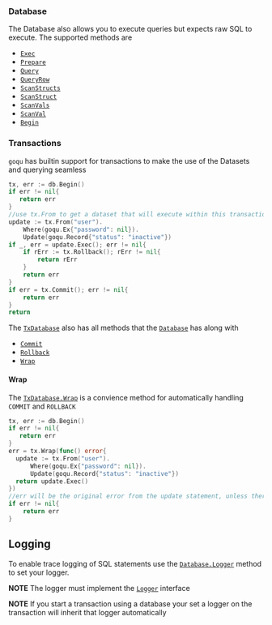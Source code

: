 <a name="database"></a>
### Database

The Database also allows you to execute queries but expects raw SQL to execute. The supported methods are

* [`Exec`](http://godoc.org/github.com/SkelatorIndy/goqu#Database.Exec)
* [`Prepare`](http://godoc.org/github.com/SkelatorIndy/goqu#Database.Prepare)
* [`Query`](http://godoc.org/github.com/SkelatorIndy/goqu#Database.Query)
* [`QueryRow`](http://godoc.org/github.com/SkelatorIndy/goqu#Database.QueryRow)
* [`ScanStructs`](http://godoc.org/github.com/SkelatorIndy/goqu#Database.ScanStructs)
* [`ScanStruct`](http://godoc.org/github.com/SkelatorIndy/goqu#Database.ScanStruct)
* [`ScanVals`](http://godoc.org/github.com/SkelatorIndy/goqu#Database.ScanVals)
* [`ScanVal`](http://godoc.org/github.com/SkelatorIndy/goqu#Database.ScanVal)
* [`Begin`](http://godoc.org/github.com/SkelatorIndy/goqu#Database.Begin)

<a name="transactions"></a>
### Transactions

`goqu` has builtin support for transactions to make the use of the Datasets and querying seamless

```go
tx, err := db.Begin()
if err != nil{
   return err
}
//use tx.From to get a dataset that will execute within this transaction
update := tx.From("user").
    Where(goqu.Ex{"password": nil}).
    Update(goqu.Record{"status": "inactive"})
if _, err = update.Exec(); err != nil{
    if rErr := tx.Rollback(); rErr != nil{
        return rErr
    }
    return err
}
if err = tx.Commit(); err != nil{
    return err
}
return
```

The [`TxDatabase`](http://godoc.org/github.com/SkelatorIndy/goqu/#TxDatabase)  also has all methods that the [`Database`](http://godoc.org/github.com/SkelatorIndy/goqu/#Database) has along with

* [`Commit`](http://godoc.org/github.com/SkelatorIndy/goqu#TxDatabase.Commit)
* [`Rollback`](http://godoc.org/github.com/SkelatorIndy/goqu#TxDatabase.Rollback)
* [`Wrap`](http://godoc.org/github.com/SkelatorIndy/goqu#TxDatabase.Wrap)

#### Wrap

The [`TxDatabase.Wrap`](http://godoc.org/github.com/SkelatorIndy/goqu/#TxDatabase.Wrap) is a convience method for automatically handling `COMMIT` and `ROLLBACK`

```go
tx, err := db.Begin()
if err != nil{
   return err
}
err = tx.Wrap(func() error{
  update := tx.From("user").
      Where(goqu.Ex{"password": nil}).
      Update(goqu.Record{"status": "inactive"})
  return update.Exec()
})
//err will be the original error from the update statement, unless there was an error executing ROLLBACK
if err != nil{
    return err
}
```

<a name="logging"></a>
## Logging

To enable trace logging of SQL statements use the [`Database.Logger`](http://godoc.org/github.com/SkelatorIndy/goqu/#Database.Logger) method to set your logger.

**NOTE** The logger must implement the [`Logger`](http://godoc.org/github.com/SkelatorIndy/goqu/#Logger) interface

**NOTE** If you start a transaction using a database your set a logger on the transaction will inherit that logger automatically

